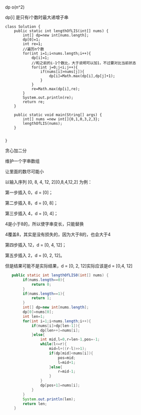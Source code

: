 dp o(n^2)

dp[i] 是只有i个数时最大递增子串

```
class Solution {
    public static int lengthOfLIS(int[] nums) {
        int[] dp=new int[nums.length];
        dp[0]=1;
        int re=1;
        //遍历n个数
        for(int i=1;i<nums.length;i++){
            dp[i]=1;
            //和之前的i-1个数比，大于说明可以加1，不过要对比当前状态
            for(int j=0;j<i;j++){
                if(nums[i]>nums[j]){
                    dp[i]=Math.max(dp[i],dp[j]+1);
                }
            }
            re=Math.max(dp[i],re);
        }
        System.out.println(re);
        return re;
    }

    public static void main(String[] args) {
        int[] nums =new int[]{0,1,0,3,2,3};
        lengthOfLIS(nums);
    }


}
```



贪心加二分

维护一个字串数组

让里面的数尽可能小

以输入序列 [0, 8, 4, 12, 2][0,8,4,12,2] 为例：



第一步插入 0，d = [0]；

第二步插入 8，d = [0, 8]；

第三步插入 4，d = [0, 4]；

4是小于8的，所以使字串变长，只能替换

4覆盖8，其实是没有损失的，因为大于8的，也会大于4

第四步插入 12，d = [0, 4, 12]；

第五步插入 2，d = [0, 2, 12]。

但是结果可能不是实际结果，d = [0, 2, 12]实际应该是d = [0,4, 12]

```java
   public static int lengthOfLIS0(int[] nums) {
        if(nums.length==0){
            return 0;
        }
        if(nums.length==1){
            return 1;
        }
        int[] dp=new int[nums.length];
        dp[0]=nums[0];
        int len=1;
        for(int i=1;i<nums.length;i++){
            if(nums[i]>dp[len-1]){
                dp[len++]=nums[i];
            }else{
                int mid,l=0,r=len-1,pos=-1;
                while(l<=r){
                    mid=l+((r-l)>>1);
                    if(dp[mid]<nums[i]){
                        pos=mid;
                        l=mid+1;
                    }else{
                        r=mid-1;
                    }
                }
                dp[pos+1]=nums[i];
            }
        }
        System.out.println(len);
        return len;
    }			
```

